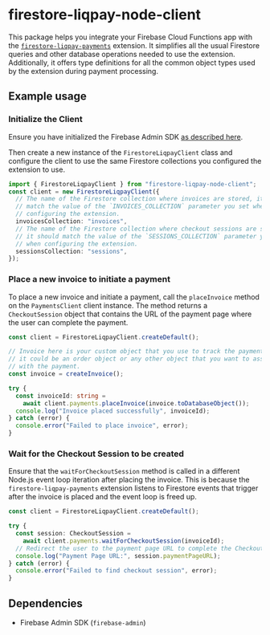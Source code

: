 # firestore-liqpay-node-client
This package helps you integrate your Firebase Cloud Functions app with the
[`firestore-liqpay-payments`](https://extensions.dev/extensions/summerhammer/firestore-liqpay-payments) extension. 
It simplifies all the usual Firestore queries and other database operations 
needed to use the extension. Additionally, it offers type definitions for all 
the common object types used by the extension during payment processing.

## Example usage

### Initialize the Client

Ensure you have initialized the Firebase Admin SDK [as described here](https://firebase.google.com/docs/admin/setup#initialize-sdk).

Then create a new instance of the `FirestoreLiqpayClient` class and configure 
the client to use the same Firestore collections you configured the extension to use.

```typescript
import { FirestoreLiqpayClient } from "firestore-liqpay-node-client";
const client = new FirestoreLiqpayClient({
  // The name of the Firestore collection where invoices are stored, it should 
  // match the value of the `INVOICES_COLLECTION` parameter you set when 
  // configuring the extension.
  invoicesCollection: "invoices", 
  // The name of the Firestore collection where checkout sessions are stored, 
  // it should match the value of the `SESSIONS_COLLECTION` parameter you set
  // when configuring the extension.
  sessionsCollection: "sessions",
});
```

### Place a new invoice to initiate a payment

To place a new invoice and initiate a payment, call the `placeInvoice` method
on the `PaymentsClient` client instance. The method returns a 
`CheckoutSession` object that contains the URL of the payment page where the
user can complete the payment.

```typescript
const client = FirestoreLiqpayClient.createDefault();

// Invoice here is your custom object that you use to track the payment, 
// it could be an order object or any other object that you want to associate
// with the payment.
const invoice = createInvoice();

try {
  const invoiceId: string = 
    await client.payments.placeInvoice(invoice.toDatabaseObject());
  console.log("Invoice placed successfully", invoiceId);
} catch (error) {
  console.error("Failed to place invoice", error);
}
```

### Wait for the Checkout Session to be created

Ensure that the `waitForCheckoutSession` method is called in a different Node.js 
event loop iteration after placing the invoice. 
This is because the `firestore-liqpay-payments` extension listens to Firestore 
events that trigger after the invoice is placed and the event loop is freed up.

```typescript
const client = FirestoreLiqpayClient.createDefault();

try {
  const session: CheckoutSession = 
    await client.payments.waitForCheckoutSession(invoiceId);
  // Redirect the user to the payment page URL to complete the Checkout
  console.log("Payment Page URL:", session.paymentPageURL);
} catch (error) {
  console.error("Failed to find checkout session", error);
}

```

## Dependencies
* Firebase Admin SDK (`firebase-admin`)
